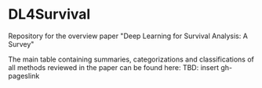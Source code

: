 # DL4Survival
Repository for the overview paper "Deep Learning for Survival Analysis: A Survey"

The main table containing summaries, categorizations and classifications of all methods reviewed in the paper can be found here:
TBD: insert gh-pageslink

